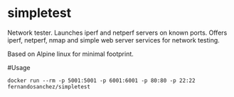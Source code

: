 # simpletest

Network tester. Launches iperf and netperf servers on known ports. Offers iperf, netperf, nmap and simple web server services for network testing.

Based on Alpine linux for minimal footprint.

#Usage

``` docker run --rm -p 5001:5001 -p 6001:6001 -p 80:80 -p 22:22 fernandosanchez/simpletest ```
